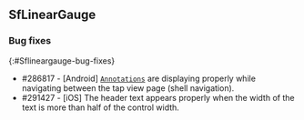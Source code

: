 ## SfLinearGauge

### Bug fixes
{:#Sflineargauge-bug-fixes}

* \#286817 - [Android] [`Annotations`](https://help.syncfusion.com/xamarin/linear-gauge/annotations) are displaying properly while navigating between the tap view page (shell navigation).
* \#291427 - [iOS] The header text appears properly when the width of the text is more than half of the control width.

